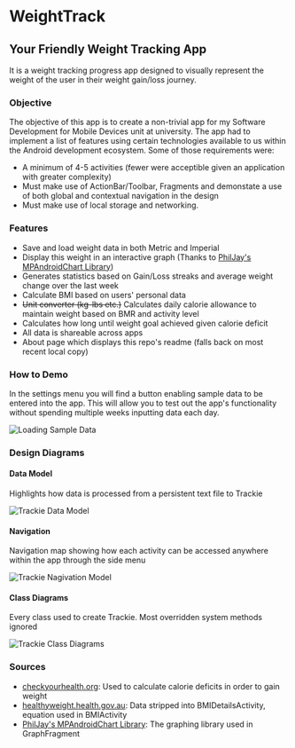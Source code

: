 # WeightTrack
## Your Friendly Weight Tracking App

It is a weight tracking progress app designed to visually represent the weight of the user in their weight gain/loss journey.


### Objective

The objective of this app is to create a non-trivial app for my Software Development for Mobile Devices unit at university. The app had to implement a list of features using certain technologies available to us within the Android development ecosystem. Some of those requirements were:

- A minimum of 4-5 activities (fewer were acceptible given an application with greater complexity)
- Must make use of ActionBar/Toolbar, Fragments and demonstate a use of both global and contextual navigation in the design
- Must make use of local storage and networking.

### Features

- Save and load weight data in both Metric and Imperial
- Display this weight in an interactive graph (Thanks to [PhilJay's MPAndroidChart Library](https://github.com/PhilJay/MPAndroidChart))
- Generates statistics based on Gain/Loss streaks and average weight change over the last week
- Calculate BMI based on users' personal data
- ~~Unit converter (kg-lbs etc.)~~ Calculates daily calorie allowance to maintain weight based on BMR and activity level
- Calculates how long until weight goal achieved given calorie deficit
- All data is shareable across apps
- About page which displays this repo's readme (falls back on most recent local copy)

### How to Demo

In the settings menu you will find a button enabling sample data to be entered into the app. This will allow you to test out the app's functionality without spending multiple weeks inputting data each day.

![Loading Sample Data](Design/Screenshots/LoadData.jpg)

### Design Diagrams

#### Data Model

Highlights how data is processed from a persistent text file to Trackie

![Trackie Data Model](Design/Diagrams/Trackie-Data-Model.jpeg)

#### Navigation

Navigation map showing how each activity can be accessed anywhere within the app through the side menu

![Trackie Nagivation Model](Design/Diagrams/Trackie-Navigation.jpeg)

#### Class Diagrams

Every class used to create Trackie. Most overridden system methods ignored

![Trackie Class Diagrams](Design/Diagrams/Trackie-Classes.jpeg)

### Sources

- [checkyourhealth.org](http://www.checkyourhealth.org/eat-healthy/cal_calculator.php): Used to calculate calorie deficits in order to gain weight
- [healthyweight.health.gov.au](http://healthyweight.health.gov.au/wps/portal/Home/get-started/are-you-a-healthy-weight/bmi/): Data stripped into BMIDetailsActivity, equation used in BMIActivity
- [PhilJay's MPAndroidChart Library](https://github.com/PhilJay/MPAndroidChart): The graphing library used in GraphFragment
